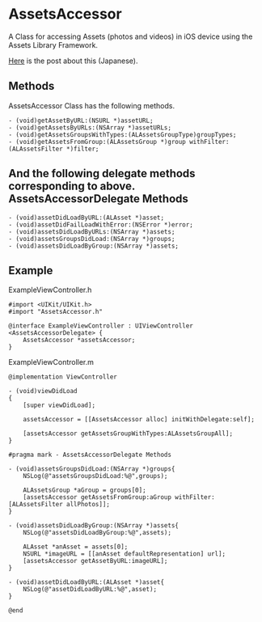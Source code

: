 AssetsAccessor
==============

A Class for accessing Assets (photos and videos) in iOS device using the Assets Library Framework.

[Here](http://tech.camph.net/?p=154) is the post about this (Japanese).

Methods
-------
AssetsAccessor Class has the following methods.
```
- (void)getAssetByURL:(NSURL *)assetURL;
- (void)getAssetsByURLs:(NSArray *)assetURLs;
- (void)getAssetsGroupsWithTypes:(ALAssetsGroupType)groupTypes;
- (void)getAssetsFromGroup:(ALAssetsGroup *)group withFilter:(ALAssetsFilter *)filter;
```
And the following delegate methods corresponding to above.
AssetsAccessorDelegate Methods
---------------
```
- (void)assetDidLoadByURL:(ALAsset *)asset;
- (void)assetDidFailLoadWithError:(NSError *)error;
- (void)assetsDidLoadByURLs:(NSArray *)assets;
- (void)assetsGroupsDidLoad:(NSArray *)groups;
- (void)assetsDidLoadByGroup:(NSArray *)assets;
```

Example
-------
ExampleViewController.h
```
#import <UIKit/UIKit.h>
#import "AssetsAccessor.h"

@interface ExampleViewController : UIViewController <AssetsAccessorDelegate> {
    AssetsAccessor *assetsAccessor;
}
```
ExampleViewController.m
```
@implementation ViewController

- (void)viewDidLoad
{
    [super viewDidLoad];
    
    assetsAccessor = [[AssetsAccessor alloc] initWithDelegate:self];
    
    [assetsAccessor getAssetsGroupWithTypes:ALAssetsGroupAll];
}

#pragma mark - AssetsAccessorDelegate Methods

- (void)assetsGroupsDidLoad:(NSArray *)groups{
    NSLog(@"assetsGroupsDidLoad:%@",groups);
    
    ALAssetsGroup *aGroup = groups[0];
    [assetsAccessor getAssetsFromGroup:aGroup withFilter:[ALAssetsFilter allPhotos]];
}

- (void)assetsDidLoadByGroup:(NSArray *)assets{
    NSLog(@"assetsDidLoadByGroup:%@",assets);
    
    ALAsset *anAsset = assets[0];
    NSURL *imageURL = [[anAsset defaultRepresentation] url];
    [assetsAccessor getAssetByURL:imageURL];
}

- (void)assetDidLoadByURL:(ALAsset *)asset{
    NSLog(@"assetDidLoadByURL:%@",asset);
}

@end
```
